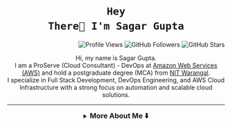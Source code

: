 # <h1 align="center"><code>Hey There👋 I'm Sagar Gupta</code></h1>

<div align="right">
  <img src="https://komarev.com/ghpvc/?username=sagargupta16&label=Profile%20Views&color=brightgreen&style=flat-square" alt="Profile Views" />
  <img src="https://img.shields.io/github/followers/sagargupta16?label=Followers&style=flat-square&color=blue" alt="GitHub Followers" />
  <img src="https://img.shields.io/github/stars/sagargupta16?label=Total%20Stars&style=flat-square&color=yellow" alt="GitHub Stars" />
</div>

<p align="center">
     Hi, my name is Sagar Gupta. <br />
I am a ProServe (Cloud Consultant) - DevOps at <a href="https://aws.amazon.com/">Amazon Web Services (AWS)</a> and hold a postgraduate degree (MCA) from <a href="https://www.nitw.ac.in/">NIT Warangal</a>. <br/>
I specialize in Full Stack Development, DevOps Engineering, and AWS Cloud Infrastructure with a strong focus on automation and scalable cloud solutions.
</p>

---
<details>
<summary align="center"><h3 style="display: inline;">More About Me ⬇️ </h3></summary>
<hr/>

## 👨‍💻 About Me

- 💼 Currently working as **ProServe (Cloud Consultant) - DevOps** at **Amazon Web Services (AWS)**.
- 🎓 I completed my Master's in Computer Applications (MCA) from **National Institute of Technology, Warangal**.
- 🚀 Specializing in **DevOps Infrastructure Automation**, **Terraform**, **AWS Cloud Solutions**, and **CI/CD Pipelines**.
- 🏆 Competitive Programming: **1950+ LeetCode rating**, **1100+ problems solved**, **80+ contests participated**.
- 👨‍💻 To know more about me visit my [Portfolio](https://sagargupta16.github.io/portfolio-react/)
- 📫 Reach me at **<sg85207@gmail.com>** 
- 📄 Know about my experiences [My Resume](https://github.com/Sagargupta16/Sagargupta16/blob/main/sagar_resume.pdf)

## 🏆 Key Achievements

<div align="center">

| 🎓 **Education** | 💼 **Professional** | 🏅 **Competitive** | 🎖️ **Certifications** |
|:---:|:---:|:---:|:---:|
| **MCA from NIT Warangal** | **ProServe at AWS** | **1950+ LeetCode Rating** | **4 AWS Certifications** |
| First Class with Distinction | DevOps & Cloud Specialist | 1100+ Problems Solved | HashiCorp Terraform Certified |
| Academic Excellence | Infrastructure Automation Expert | 80+ Contests Participated | Multiple Holopin Badges |

</div>

## 🎯 My Focus Areas & Continuous Learning

<div align="center">

| 🎯 **Core Expertise & Focus** | 📚 **Currently Learning & Expanding** |
|:---:|:---:|
| **DevOps Infrastructure Automation** | **Advanced AWS Services & Architectures** |
| Terraform & Infrastructure as Code | Kubernetes Deep Dive & Container Orchestration |
| **CI/CD Pipeline Optimization** | **Multi-Cloud Solutions & Best Practices** |
| AWS Cloud Solutions & Migration | AI/ML Integration with Cloud Services |
| **Container Technologies & Docker** | **Advanced Security & Compliance** |
| Monitoring & Observability Solutions | Serverless Architecture & Microservices |

</div>

---

## 🗂️ Project Overview

<div align="center">

### 🌟 Featured Repository of the Month
<table>
<tr>
<td align="center" width="500px">

**[🚀 DevOps AWS FARM](https://github.com/Sagargupta16/DevOps-AWS-FARM)**

*A comprehensive DevOps automation framework for AWS infrastructure using Terraform, Docker, and CI/CD pipelines.*

![Stars](https://img.shields.io/github/stars/Sagargupta16/DevOps-AWS-FARM?style=for-the-badge&color=yellow)
![Forks](https://img.shields.io/github/forks/Sagargupta16/DevOps-AWS-FARM?style=for-the-badge&color=blue)
![Last Commit](https://img.shields.io/github/last-commit/Sagargupta16/DevOps-AWS-FARM?style=for-the-badge&color=green)

**Tech Stack:** AWS • Terraform • Docker • GitHub Actions • Python

</td>
</tr>
</table>

### 📊 Project Categories Overview

| **🤖 AI/ML** | **☁️ DevOps/Cloud** | **🌐 Full-Stack Web Apps** | **🎮 Unity Games** | **📱 Frontend Projects** |
|----------|----------------|------------------------|-----------------|---------------------|
| **3 Projects** | **2 Projects** | **8 Projects** | **4 Projects** | **4 Projects** |
| [AI Code Translator](https://github.com/Sagargupta16/ai-code-translator) | [DevOps AWS FARM](https://github.com/Sagargupta16/DevOps-AWS-FARM) | [Placemento Portal](https://github.com/MCA-NITW/placemento) | [Snake Game](https://github.com/Sagargupta16/Snake-Game__UnityEngine) | [Portfolio React](https://github.com/Sagargupta16/portfolio-react) |
| [LeetCode Predictor](https://github.com/Sagargupta16/LeetCode_Rating_Predictor) | [Blue Green Terraform](https://github.com/Sagargupta16/Blue_Green_AWS_Terraform) | [Tour Vibes](https://github.com/Sagargupta16/tour-vibes) | [Pac Man Game](https://github.com/Sagargupta16/PacMan-Game__UnityEngine) | [Music Player](https://github.com/Sagargupta16/Music-Web-App) |
| [Stock Prediction](https://github.com/Sagargupta16/Stock-market-prediction) | | [Brainstorm Verse](https://github.com/Sagargupta16/brainstorm-verse) | [Minesweeper](https://github.com/Sagargupta16/Minesweeper-Game__UnityEngine) | [Guess Number Game](https://github.com/Sagargupta16/Guess-The-Number-Game) |
| | | [TRINIT BugBiters](https://github.com/Sagargupta16/TRINIT_BugBiters_Dev) | [Flappy Bird](https://github.com/Sagargupta16/FlappyBird-Game__UnityEngine) | [Study HUB](https://github.com/sayani13-glitch/noobathon_ON-11_1) |
| | | [Contact Managers](https://github.com/Sagargupta16/Contact-Manager-Mern) | | |
| | | [Authentication System](https://github.com/Sagargupta16/Authentication-System) | | |
| | | [MCA NITW Website](https://github.com/MCA-NITW/mca_nitw) | | |
| | | [LeetCode Among Us](https://github.com/MCA-NITW/leetcode_among_us) | | |
| **🛠️ Key Technologies Used** | **🛠️ Key Technologies Used** | **🛠️ Key Technologies Used** | **🛠️ Key Technologies Used** | **🛠️ Key Technologies Used** |
| `Python` `TensorFlow` `PyTorch`<br/>`FastAPI` `NumPy` `Pandas`<br/>`Scikit-Learn` `Matplotlib` | `AWS` `Terraform` `Docker`<br/>`GitHub Actions` `Python` `HCL`<br/>`CI/CD` `Infrastructure as Code` | `MERN Stack` `Next.js` `TypeScript`<br/>`MongoDB` `React` `Node.js`<br/>`Express.js` `REST APIs` | `Unity Engine` `C# Scripting`<br/>`Game Development` `2D/3D Graphics`<br/>`Physics Engine` `Animation` | `React` `HTML5` `CSS3`<br/>`JavaScript` `Redux` `Responsive Design`<br/>`Material-UI` `Tailwind CSS` |

</div>

## 💻 Language and Tools

| Category | Technologies |
|----------|-------------|
| **Programming Languages** | ![C++](https://img.shields.io/badge/C++-00599C?style=for-the-badge&logo=c%2B%2B&logoColor=white) ![Python](https://img.shields.io/badge/Python-3776AB?style=for-the-badge&logo=python&logoColor=white) ![JavaScript](https://img.shields.io/badge/JavaScript-F7DF1E?style=for-the-badge&logo=javascript&logoColor=black) ![TypeScript](https://img.shields.io/badge/TypeScript-007ACC?style=for-the-badge&logo=typescript&logoColor=white) ![Java](https://img.shields.io/badge/Java-%23ED8B00.svg?style=for-the-badge&logo=java&logoColor=white) ![C#](https://img.shields.io/badge/C%23-239120?style=for-the-badge&logo=c-sharp&logoColor=white) ![HTML5](https://img.shields.io/badge/HTML5-E34F26?style=for-the-badge&logo=html5&logoColor=white) ![CSS3](https://img.shields.io/badge/CSS3-1572B6?style=for-the-badge&logo=css3&logoColor=white) ![R](https://img.shields.io/badge/R-276DC3?style=for-the-badge&logo=r&logoColor=white) |
| **Frontend Frameworks** | ![React](https://img.shields.io/badge/React-%2320232a.svg?style=for-the-badge&logo=react&logoColor=%2361DAFB) ![Next.js](https://img.shields.io/badge/Next.js-000000?style=for-the-badge&logo=next.js&logoColor=white) ![Redux](https://img.shields.io/badge/Redux-593D88?style=for-the-badge&logo=redux&logoColor=white) ![React Router](https://img.shields.io/badge/React_Router-CA4245?style=for-the-badge&logo=react-router&logoColor=white) ![Tailwind CSS](https://img.shields.io/badge/Tailwind_CSS-38B2AC?style=for-the-badge&logo=tailwind-css&logoColor=white) |
| **Backend Frameworks** | ![Node.js](https://img.shields.io/badge/Node.js-43853D?style=for-the-badge&logo=node.js&logoColor=white) ![Express.js](https://img.shields.io/badge/Express.js-404D59?style=for-the-badge&logo=express&logoColor=white) ![FastAPI](https://img.shields.io/badge/FastAPI-005571?style=for-the-badge&logo=fastapi&logoColor=white) |
| **Databases** | ![MongoDB](https://img.shields.io/badge/MongoDB-%234ea94b.svg?style=for-the-badge&logo=mongodb&logoColor=white) ![MySQL](https://img.shields.io/badge/MySQL-00000F?style=for-the-badge&logo=mysql&logoColor=white) |
| **Cloud & DevOps** | ![AWS](https://img.shields.io/badge/AWS-%23FF9900.svg?style=for-the-badge&logo=amazon-aws&logoColor=white) ![Terraform](https://img.shields.io/badge/Terraform-%235835CC.svg?style=for-the-badge&logo=terraform&logoColor=white) ![Docker](https://img.shields.io/badge/Docker-2496ED?style=for-the-badge&logo=docker&logoColor=white) ![GitHub Actions](https://img.shields.io/badge/GitHub_Actions-2088FF?style=for-the-badge&logo=github-actions&logoColor=white) ![Ansible](https://img.shields.io/badge/Ansible-%231A1918.svg?style=for-the-badge&logo=ansible&logoColor=white) |
| **Machine Learning & AI** | ![TensorFlow](https://img.shields.io/badge/TensorFlow-%23FF6F00.svg?style=for-the-badge&logo=TensorFlow&logoColor=white) ![PyTorch](https://img.shields.io/badge/PyTorch-%23EE4C2C.svg?style=for-the-badge&logo=PyTorch&logoColor=white) ![NumPy](https://img.shields.io/badge/numpy-%23013243.svg?style=for-the-badge&logo=numpy&logoColor=white) ![Pandas](https://img.shields.io/badge/pandas-%23150458.svg?style=for-the-badge&logo=pandas&logoColor=white) ![Matplotlib](https://img.shields.io/badge/Matplotlib-%23ffffff.svg?style=for-the-badge&logo=Matplotlib&logoColor=black) ![Jupyter](https://img.shields.io/badge/Jupyter-%23FA0F00.svg?style=for-the-badge&logo=jupyter&logoColor=white) |
| **Tools & Technologies** | ![Git](https://img.shields.io/badge/Git-F05032?style=for-the-badge&logo=git&logoColor=white) ![Unity](https://img.shields.io/badge/Unity-100000?style=for-the-badge&logo=unity&logoColor=white) ![GraphQL](https://img.shields.io/badge/-GraphQL-E10098?style=for-the-badge&logo=graphql&logoColor=white) ![JWT](https://img.shields.io/badge/JWT-black?style=for-the-badge&logo=JSON%20web%20tokens) ![Nodemailer](https://img.shields.io/badge/Nodemailer-0078D4?style=for-the-badge&logo=microsoft-outlook&logoColor=white) ![EmailJS](https://img.shields.io/badge/EmailJS-013243?style=for-the-badge&logo=gmail&logoColor=white) |
| **Data Science & Analytics** | ![LSTM](https://img.shields.io/badge/LSTM-FF6F00?style=for-the-badge&logo=tensorflow&logoColor=white) ![Neural Networks](https://img.shields.io/badge/Neural_Networks-FF6F00?style=for-the-badge&logo=tensorflow&logoColor=white) ![Deep Learning](https://img.shields.io/badge/Deep_Learning-FF6F00?style=for-the-badge&logo=tensorflow&logoColor=white) ![Image Processing](https://img.shields.io/badge/Image_Processing-FF6F00?style=for-the-badge&logo=opencv&logoColor=white) |
| **Quality & Testing** | ![SonarQube](https://img.shields.io/badge/SonarQube-4E9BCD?style=for-the-badge&logo=sonarqube&logoColor=white) |
| **AI Tools & Assistants** | ![GitHub Copilot](https://img.shields.io/badge/GitHub_Copilot-000000?style=for-the-badge&logo=github&logoColor=white) ![ChatGPT](https://img.shields.io/badge/ChatGPT-74AA9C?style=for-the-badge&logo=openai&logoColor=white) ![Claude](https://img.shields.io/badge/Claude-191919?style=for-the-badge&logo=anthropic&logoColor=white) ![Cursor AI](https://img.shields.io/badge/Cursor_AI-000000?style=for-the-badge&logo=cursor&logoColor=white) |
| **Development Environment** | ![Visual Studio Code](https://img.shields.io/badge/Visual_Studio_Code-0078d7.svg?style=for-the-badge&logo=visual-studio-code&logoColor=white) ![Kiro IDE](https://img.shields.io/badge/Kiro_IDE-FF6B35?style=for-the-badge&logo=visual-studio-code&logoColor=white) ![Jinja](https://img.shields.io/badge/Jinja-B41717?style=for-the-badge&logo=jinja&logoColor=white) ![HCL](https://img.shields.io/badge/HCL-5835CC?style=for-the-badge&logo=terraform&logoColor=white) |

<hr/>

<!-- CONNECT WITH ME -->
<h2 id="connect-with-me">🌐 Connect With Me</h2>

<p align="center">
<a href="https://www.linkedin.com/in/sagar16gupta" target="_blank" rel="noreferrer"> 
<img align="center" src="https://img.shields.io/badge/LinkedIn-0077B5?style=for-the-badge&logo=linkedin&logoColor=white" alt="LinkedIn" height="40"/></a>
<a href="https://leetcode.com/SAGARGUPTA16/" target="_blank" rel="noreferrer"> 
<img align="center" src="https://img.shields.io/badge/LeetCode-FFA116?style=for-the-badge&logo=LeetCode&logoColor=black" alt="LeetCode" height="40"/></a>
<a href="https://github.com/Sagargupta16" target="_blank" rel="noreferrer"> 
<img align="center" src="https://img.shields.io/badge/GitHub-100000?style=for-the-badge&logo=github&logoColor=white" alt="GitHub" height="40"/></a>
<a href="mailto:sg85207@gmail.com" target="_blank" rel="noreferrer"> 
<img align="center" src="https://img.shields.io/badge/Gmail-D14836?style=for-the-badge&logo=gmail&logoColor=white" alt="Gmail" height="40"/></a>
<a href="https://sagargupta16.github.io/portfolio-react/" target="_blank" rel="noreferrer"> 
<img align="center" src="https://img.shields.io/badge/Portfolio-FF5722?style=for-the-badge&logo=google-chrome&logoColor=white" alt="Portfolio" height="40"/></a>
</p>

---

## 📊 GitHub Stats

<div align="center">
 
### 🔥 GitHub Streaks & Activity

<div align="center">
  <img height="180em" src="https://github-readme-stats.vercel.app/api?username=sagargupta16&show_icons=true&theme=tokyonight&include_all_commits=true&count_private=true"/>
  <img height="180em" src="https://github-readme-stats.vercel.app/api/top-langs/?username=sagargupta16&layout=compact&langs_count=8&theme=tokyonight"/>
</div>

<div align="center">
  <img src="https://github-readme-streak-stats.herokuapp.com/?user=sagargupta16&theme=tokyonight" alt="GitHub Streak Stats" />
</div>

### 📈 Contribution Activity

![GitHub Profile Summary](https://github-profile-summary-cards.vercel.app/api/cards/profile-details?username=sagargupta16&theme=2077)

<div align="center">
  <img src="https://github-profile-summary-cards.vercel.app/api/cards/repos-per-language?username=sagargupta16&theme=2077" alt="Repos per Language" />
  <img src="https://github-profile-summary-cards.vercel.app/api/cards/most-commit-language?username=sagargupta16&theme=2077" alt="Most Commit Language" />
</div>

<div align="center">
  <img src="https://github-profile-summary-cards.vercel.app/api/cards/stats?username=sagargupta16&theme=2077" alt="GitHub Stats" />
  <img src="https://github-profile-summary-cards.vercel.app/api/cards/productive-time?username=sagargupta16&theme=2077&utcOffset=8" alt="Productive Time" />
</div>

### 🎮 LeetCode Stats

<div align="center">
  <img src="https://leetcard.jacoblin.cool/sagargupta1610?theme=dark&font=Patrick%20Hand&ext=heatmap" alt="LeetCode Stats" />
</div>

### ⚡ MonkeyType Stats

 <a href="https://monkeytype.com/profile/Sagargupta16">
   <img src="https://raw.githubusercontent.com/Sagargupta16/Sagargupta16/monkeytype-readme/monkeytype-readme-pb.svg" alt="My Monkeytype profile" />
 </a>

</div>

---

## 🏆 Certifications & Badges

### �️ AWS & Cloud Certifications
<div align="center">

<!--START_SECTION:badges-->
<a href="https://www.credly.com/badges/e18d2154-e153-40b3-8f39-6684e561396e" title="AWS Certified AI Practitioner"><img src="https://images.credly.com/size/80x80/images/4d4693bb-530e-4bca-9327-de07f3aa2348/image.png" alt="AWS Certified AI Practitioner" width="80" height="80"></a>
<a href="https://www.credly.com/badges/315fe8a5-1e0b-418b-b139-e27018da152b" title="AWS Certified Cloud Practitioner"><img src="https://images.credly.com/size/80x80/images/00634f82-b07f-4bbd-a6bb-53de397fc3a6/image.png" alt="AWS Certified Cloud Practitioner" width="80" height="80"></a>
<a href="https://www.credly.com/badges/d6dc337a-0af5-48f8-b64f-eb2a5925f07b" title="AWS Certified Machine Learning Engineer – Associate"><img src="https://images.credly.com/size/80x80/images/1a634b4e-3d6b-4a74-b118-c0dcb429e8d2/image.png" alt="AWS Certified Machine Learning Engineer – Associate" width="80" height="80"></a>
<a href="https://www.credly.com/badges/591e74ef-f6a8-4b77-82dc-07e06fb8060e" title="AWS Certified Solutions Architect – Associate"><img src="https://images.credly.com/size/80x80/images/0e284c3f-5164-4b21-8660-0d84737941bc/image.png" alt="AWS Certified Solutions Architect – Associate" width="80" height="80"></a>
<a href="https://www.credly.com/badges/8b0723a5-bac7-4262-b5b6-20337b2979a1" title="HashiCorp Certified: Terraform Associate (003)"><img src="https://images.credly.com/size/80x80/images/ed4be915-68f8-428a-b332-40ded9084ee5/blob" alt="HashiCorp Certified: Terraform Associate (003)" width="80" height="80"></a>
<a href="https://www.credly.com/badges/d03e1d39-4e40-483d-9845-f11da0d01170" title="AWS Knowledge: Cloud Essentials"><img src="https://images.credly.com/size/80x80/images/ec621e2a-c8f0-4459-806c-ae11829d372a/image.png" alt="AWS Knowledge: Cloud Essentials" width="80" height="80"></a>
<a href="https://www.credly.com/badges/ca2a1336-e6e0-4e76-aa97-a919759d26d3" title="AWS Knowledge: Architecting (Retired)"><img src="https://images.credly.com/size/80x80/images/519a6dba-f145-4c1a-85a2-1d173d6898d9/image.png" alt="AWS Knowledge: Architecting (Retired)" width="80" height="80"></a>
<a href="https://www.credly.com/badges/f9785728-0e06-4c8b-9d62-08d85f00085e" title="AWS Partner: Generative AI Essentials"><img src="https://images.credly.com/size/80x80/images/145a5de8-7390-4d57-b4cb-a10e2f9394e2/image.png" alt="AWS Partner: Generative AI Essentials" width="80" height="80"></a>
<a href="https://www.credly.com/badges/0ffd3248-5444-4b5f-88ef-6ecf120d17eb" title="AWS Educate Getting Started with Storage"><img src="https://images.credly.com/size/80x80/images/5bf37709-4b69-4cdc-9edc-af7b3370d427/image.png" alt="AWS Educate Getting Started with Storage" width="80" height="80"></a>
<a href="https://www.credly.com/badges/af8b4f3b-0327-451e-ad85-a436f6bfca9a" title="AWS Educate Introduction to Cloud 101"><img src="https://images.credly.com/size/80x80/images/8d67bbf4-128b-4141-b5f1-1bc61bbfbaa6/image.png" alt="AWS Educate Introduction to Cloud 101" width="80" height="80"></a>
<!--END_SECTION:badges-->

</div>

### 🎯 Developer Achievements
<div align="center">

[![An image of @sagargupta's Holopin badges, which is a link to view their full Holopin profile](https://holopin.me/sagargupta)](https://holopin.io/@sagargupta)

</div>

---

## 🗂️ Star Organization System

I've implemented an automated system to organize my starred repositories into categorized lists for better discoverability and management. The system automatically analyzes repositories based on their topics, languages, descriptions, and README content.

### 📊 Repository Categories

| Category | Description | Auto-Organized |
|----------|-------------|----------------|
| **🤖 ML & AI** | Machine Learning, AI, and Data Science projects | ✅ |
| **☁️ DevOps & Cloud** | DevOps tools, cloud infrastructure, deployment | ✅ |
| **🛠️ Tools & Utilities** | Development tools, utilities, productivity software | ✅ |
| **🎓 Learning & Education** | Tutorials, educational resources, guides | ✅ |
| **🎮 Games & Entertainment** | Game development, entertainment projects | ✅ |
| **🌐 Design & Frontend** | UI/UX design, frontend frameworks, web design | ✅ |
| **📱 Mobile & Cross-Platform** | Mobile development, cross-platform apps | ✅ |
| **⚙️ System Administration** | Sysadmin tools, configurations, scripts | ✅ |
| **🏆 Portfolio & Showcase** | Portfolio projects, personal websites | ✅ |
| **🌟 Open Source Projects** | Notable OSS projects, community initiatives | ✅ |
| **💻 Development & Programming** | General programming tools and frameworks | ✅ |

### 🤖 Automation Features

- **Intelligent Categorization**: Uses ML-like scoring based on topics, keywords, and languages
- **Automated Scheduling**: Runs weekly via GitHub Actions to keep lists updated
- **Confidence Scoring**: Each categorization includes confidence metrics
- **Comprehensive Reporting**: Generates detailed markdown reports
- **Error Handling**: Robust processing with detailed logging

📄 **[View Full Documentation](./docs/star-organizer.md)** | 🗂️ **[Browse Organized Lists](./lists/)**

---

## 🌐 Connect With Me

<p align="center">
<a href="https://www.linkedin.com/in/sagar16gupta" target="_blank" rel="noreferrer"> 
<img align="center" src="https://img.shields.io/badge/LinkedIn-0077B5?style=for-the-badge&logo=linkedin&logoColor=white" alt="LinkedIn" height="40"/></a>
<a href="https://leetcode.com/SAGARGUPTA16/" target="_blank" rel="noreferrer"> 
<img align="center" src="https://img.shields.io/badge/LeetCode-FFA116?style=for-the-badge&logo=LeetCode&logoColor=black" alt="LeetCode" height="40"/></a>
<a href="https://github.com/Sagargupta16" target="_blank" rel="noreferrer"> 
<img align="center" src="https://img.shields.io/badge/GitHub-100000?style=for-the-badge&logo=github&logoColor=white" alt="GitHub" height="40"/></a>
<a href="mailto:sg85207@gmail.com" target="_blank" rel="noreferrer"> 
<img align="center" src="https://img.shields.io/badge/Gmail-D14836?style=for-the-badge&logo=gmail&logoColor=white" alt="Gmail" height="40"/></a>
<a href="https://sagargupta16.github.io/portfolio-react/" target="_blank" rel="noreferrer"> 
<img align="center" src="https://img.shields.io/badge/Portfolio-FF5722?style=for-the-badge&logo=google-chrome&logoColor=white" alt="Portfolio" height="40"/></a>
</p>


## 🎧 What's Vibin?
[![Spotify](https://github.com/edorado93/edorado93/blob/main/spotify.svg)](https://open.spotify.com/user/31viv6sijcyqscehz45zz2wdlvy4)

---

<div align="center">

### 🌟 Thanks for visiting! Let's connect and build something amazing together! 🚀

<p>
  <img src="https://capsule-render.vercel.app/api?type=waving&color=gradient&height=100&section=footer"/>
</p>

**[⬆ Back to Top](#table-of-contents)**

</div>
